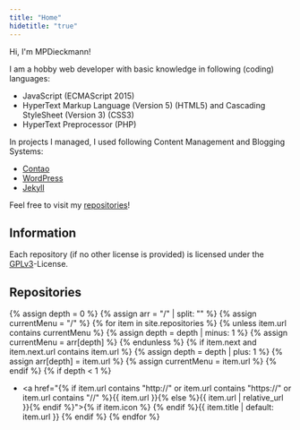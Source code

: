 ```yaml
---
title: "Home"
hidetitle: "true"
---
```

Hi, I'm MPDieckmann!

I am a hobby web developer with basic knowledge in following (coding) languages:

* JavaScript (ECMAScript 2015)
* HyperText Markup Language (Version 5) (HTML5) and Cascading StyleSheet (Version 3) (CSS3)
* HyperText Preprocessor (PHP)

In projects I managed, I used following Content Management and Blogging Systems:

* [Contao](https://contao.org/)
* [WordPress](https://wordpress.org/)
* [Jekyll](https://jekyllrb.com/)

Feel free to visit my [repositories](https://github.com/MPDieckmann?tab=repositories)!

## Information
Each repository (if no other license is provided) is licensed under the [GPLv3](https://www.gnu.org/licenses/gpl-3.0.html)-License.

## Repositories
{% assign depth = 0 %}
{% assign arr = "/" | split: "" %}
{% assign currentMenu = "/" %}
{% for item in site.repositories %}
{% unless item.url contains currentMenu %}
{% assign depth = depth | minus: 1 %}
{% assign currentMenu = arr[depth] %}
{% endunless %}
{% if item.next and item.next.url contains item.url %}
{% assign depth = depth | plus: 1 %}
{% assign arr[depth] = item.url %}
{% assign currentMenu = item.url %}
{% endif %}
{% if depth < 1 %}
* <a href="{% if item.url contains "http://" or item.url contains "https://" or item.url contains "//" %}{{ item.url }}{% else %}{{ item.url | relative_url }}{% endif %}">{% if item.icon %}<span class="icon icon-{{ item.icon }}"></span> {% endif %}{{ item.title | default: item.url }}</a>
{% endif %}
{% endfor %}
